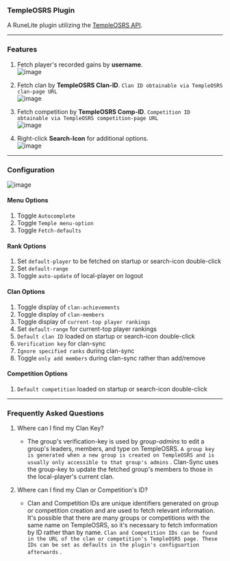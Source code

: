 ### TempleOSRS Plugin

A RuneLite plugin utilizing the [TempleOSRS API](https://templeosrs.com/api_doc.php). <br>
- - -

### Features

1. Fetch player's recorded gains by **username**. <br>
   ![image](https://user-images.githubusercontent.com/60162255/208270060-3de2401c-ee5a-43c6-bb0f-6297d2c3d429.png)

2. Fetch clan by **TempleOSRS Clan-ID**. `Clan ID obtainable via TempleOSRS clan-page URL` <br>
   ![image](https://user-images.githubusercontent.com/60162255/208270057-6666e5a8-8597-4be9-9062-a23e9478d181.png)

3. Fetch competition by **TempleOSRS Comp-ID**. `Competition ID obtainable via TempleOSRS competition-page URL`<br>
   ![image](https://user-images.githubusercontent.com/60162255/208270031-4fe1ee18-6ea8-4bff-a9c1-46e5884e7343.png)

4. Right-click **Search-Icon** for additional options. <br>
   ![image](https://user-images.githubusercontent.com/60162255/211906183-782b20a6-3361-4f65-94ce-7544a74dae94.png)

- - -

### Configuration

![image](https://user-images.githubusercontent.com/60162255/177026543-2f5e6987-2969-4efd-9e71-145da38fd28d.png)

#### Menu Options

1. Toggle `Autocomplete`
2. Toggle `Temple menu-option`
3. Toggle `Fetch-defaults`

#### Rank Options

1. Set `default-player` to be fetched on startup or search-icon double-click
2. Set `default-range`
3. Toggle `auto-update` of local-player on logout

#### Clan Options

1. Toggle display of `clan-achievements`
2. Toggle display of `clan-members`
3. Toggle display of `current-top player rankings`
4. Set `default-range` for current-top player rankings
4. `Default clan ID` loaded on startup or search-icon double-click
5. `Verification key` for clan-sync
6. `Ignore specified ranks` during clan-sync
7. Toggle `only add members` during clan-sync rather than add/remove

#### Competition Options

1. `Default competition` loaded on startup or search-icon double-click

- - -

### Frequently Asked Questions

1. Where can I find my Clan Key?
    * The group's verification-key is used by *group-admins* to edit a group's leaders, members, and type on
      TempleOSRS. `A group key is generated when a new group is created on TempleOSRS and is usually only accessible to that group's admins`
      . Clan-Sync uses the group-key to update the fetched group's members to those in the local-player's current clan.

2. Where can I find my Clan or Competition's ID?
    * Clan and Competition IDs are unique identifiers generated on group or competition creation and are used to fetch
      relevant information. It's possible that there are many groups or competitions with the same name on TempleOSRS,
      so it's necessary to fetch imformation by ID rather than by
      name. `Clan and Competition IDs can be found in the URL of the clan or competition's TempleOSRS page. These IDs can be set as defaults in the plugin's configuartion afterwards`
      .
